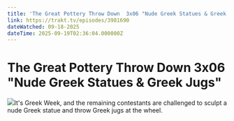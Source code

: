 ```yaml
---
title: 'The Great Pottery Throw Down  3x06 "Nude Greek Statues & Greek Jugs"' 
link: https://trakt.tv/episodes/3981690
dateWatched: 09-18-2025
dateTime: 2025-09-19T02:36:04.000000Z
---
```

# The Great Pottery Throw Down  3x06 "Nude Greek Statues & Greek Jugs"

![](https://walter-r2.trakt.tv/images/episodes/003/981/690/screenshots/thumb/539466d5e3.jpg)It's Greek Week, and the remaining contestants are challenged to sculpt a nude Greek statue and throw Greek jugs at the wheel.